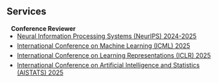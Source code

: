 ## Services

<h4 style="margin:0 10px 0;">Conference Reviewer</h4>

<ul style="margin:0 0 5px;">
  <li><a href="https://neurips.cc/"><autocolor>Neural Information Processing Systems (NeurIPS) 2024-2025</autocolor></a></li>
</ul>

<ul style="margin:0 0 5px;">
  <li><a href="https://icml.cc/"><autocolor>International Conference on Machine Learning (ICML) 2025</autocolor></a></li>
</ul>

<ul style="margin:0 0 5px;">
  <li><a href="https://iclr.cc/"><autocolor>International Conference on Learning Representations (ICLR) 2025</autocolor></a></li>
</ul>

<ul style="margin:0 0 5px;">
  <li><a href="https://aistats.org/"><autocolor>International Conference on Artificial Intelligence and Statistics (AISTATS) 2025</autocolor></a></li>
</ul>